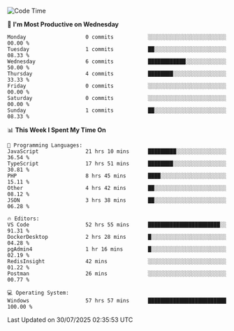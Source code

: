 <!--START_SECTION:waka-->
![Code Time](http://img.shields.io/badge/Code%20Time-5%2C421%20hrs%2045%20mins-blue)

📅 **I'm Most Productive on Wednesday** 

```text
Monday                   0 commits           ░░░░░░░░░░░░░░░░░░░░░░░░░   00.00 % 
Tuesday                  1 commits           ██░░░░░░░░░░░░░░░░░░░░░░░   08.33 % 
Wednesday                6 commits           ████████████░░░░░░░░░░░░░   50.00 % 
Thursday                 4 commits           ████████░░░░░░░░░░░░░░░░░   33.33 % 
Friday                   0 commits           ░░░░░░░░░░░░░░░░░░░░░░░░░   00.00 % 
Saturday                 0 commits           ░░░░░░░░░░░░░░░░░░░░░░░░░   00.00 % 
Sunday                   1 commits           ██░░░░░░░░░░░░░░░░░░░░░░░   08.33 % 
```


📊 **This Week I Spent My Time On** 

```text
💬 Programming Languages: 
JavaScript               21 hrs 10 mins      █████████░░░░░░░░░░░░░░░░   36.54 % 
TypeScript               17 hrs 51 mins      ████████░░░░░░░░░░░░░░░░░   30.81 % 
PHP                      8 hrs 45 mins       ████░░░░░░░░░░░░░░░░░░░░░   15.11 % 
Other                    4 hrs 42 mins       ██░░░░░░░░░░░░░░░░░░░░░░░   08.12 % 
JSON                     3 hrs 38 mins       ██░░░░░░░░░░░░░░░░░░░░░░░   06.28 % 

🔥 Editors: 
VS Code                  52 hrs 55 mins      ███████████████████████░░   91.31 % 
DockerDesktop            2 hrs 28 mins       █░░░░░░░░░░░░░░░░░░░░░░░░   04.28 % 
pgAdmin4                 1 hr 16 mins        █░░░░░░░░░░░░░░░░░░░░░░░░   02.19 % 
RedisInsight             42 mins             ░░░░░░░░░░░░░░░░░░░░░░░░░   01.22 % 
Postman                  26 mins             ░░░░░░░░░░░░░░░░░░░░░░░░░   00.77 % 

💻 Operating System: 
Windows                  57 hrs 57 mins      █████████████████████████   100.00 % 
```


 Last Updated on 30/07/2025 02:35:53 UTC
<!--END_SECTION:waka-->
